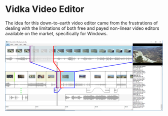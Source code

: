 # Vidka Video Editor

The idea for this down-to-earth video editor came from the frustrations of dealing with the limitations of both free and payed non-linear video editors available on the market, specifically for Windows.

![screenshot-image](assets/screenshots/Screenshot-vidka.png)